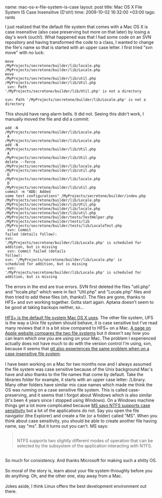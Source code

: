name: mac-os-x-file-system-is-case
layout: post
title: Mac OS X File System IS Case Insensitive (D'oh!)
time: 2009-10-02 16:32:00 +03:00
tags: rants

I just realized that the default file system that comes with a Mac OS X is case insensitive (also case preserving but more on that later) by losing a day's work (ouch!). What happened was that I had some code on an SVN repository and having transformed the code to a class, I wanted to change the file's name so that is started with an upper case letter. I first tried "svn move" with no luck:<br /><code><br />move /MyProjects/secretone/builder/lib/locale.php /MyProjects/secretone/builder/lib/Locale.php<br />move /MyProjects/secretone/builder/lib/util.php /MyProjects/secretone/builder/lib/Util.php<br />    svn: Path '/MyProjects/secretone/builder/lib/Util.php' is not a directory<br />    svn: Path '/MyProjects/secretone/builder/lib/Locale.php' is not a directory<br /></code><br />This should have rang alarm bells. It did not. Seeing this didn't work, I manually moved the file and did a commit:<br /><code><br />add -N /MyProjects/secretone/builder/lib/Locale.php<br />    A         /MyProjects/secretone/builder/lib/Locale.php<br />add -N /MyProjects/secretone/builder/lib/Util.php<br />    A         /MyProjects/secretone/builder/lib/Util.php<br />delete --force /MyProjects/secretone/builder/lib/locale.php /MyProjects/secretone/builder/lib/util.php<br />    D         /MyProjects/secretone/builder/lib/locale.php<br />    D         /MyProjects/secretone/builder/lib/util.php<br />commit -m "ADD: Added some test configurations" /MyProjects/secretone/builder/index.php /MyProjects/secretone/builder/lib/Locale.php /MyProjects/secretone/builder/lib/Util.php /MyProjects/secretone/builder/lib/locale.php /MyProjects/secretone/builder/lib/util.php /MyProjects/secretone/builder/tests/TestHelper.php /MyProjects/secretone/builder/tests/lib /MyProjects/secretone/builder/tests/lib/LocaleTest.php<br />    svn: Commit failed (details follow):<br />svn: '/MyProjects/secretone/builder/lib/Locale.php' is scheduled for addition, but is missing<br />    svn: Commit failed (details follow):<br />svn: '/MyProjects/secretone/builder/lib/Locale.php' is scheduled for addition, but is missing<br />    svn: '/MyProjects/secretone/builder/lib/Locale.php' is scheduled for addition, but is missing<br /></code><br />The errors in the end are true errors. SVN first deleted the files "util.php" and "locale.php" which were in fact "Util.php" and "Locale.php" files and then tried to add these files (oh, thanks!). The files are gone, thanks to HFS+ and svn working together. Gotta start again. Aptana doesn't seem to be good at taking backups neither, so...<br /><br /><a href="http://developer.apple.com/mac/library/documentation/MacOSX/Conceptual/BPFileSystem/Articles/Comparisons.html">HFS+ is the default file system Mac OS X uses</a>. The other file system, UFS is the way a Unix file system should behave, it is case sensitive but I've read many reviews that it is a bit slow compared to HFS+ on a Mac. <a href="http://support.apple.com/kb/HT1410">A page on Apple website compares the two file systems</a> but it doesn't say how you can learn which one you are using on your Mac. The problem I experienced actually does not have much to do with the version control I'm using, svn, because it seems that <a href="https://kerneltrap.org/mailarchive/git/2007/8/28/256085">git also experiences the same problem when on a case insensitive file system</a>.<br /><br />I have been working on a Mac for two months now and I always assumed the file system was case sensitive because of the Unix background Mac's have and also thanks to the file names that come by default. Take the libraries folder for example, it starts with an upper case letter: /Library. Many other folders have similar mix case names which made me think the OS was running on a case sensitive file system. This is called case-preserving, and it seems that I forgot about Windows which is also similar (it's been 4 years since I stopped using Windows). On a Windows machine things get a lot more complicated because <a href="http://support.microsoft.com/kb/100625">MS says NTFS supports case sensitivity</a> but a lot of the applications do not. Say you open the file navigator (the Explorer) and create a file (or a folder) called "MS". When you think about case sensitivity, you should be able to create another file having name, say "ms". But it turns out you can't.  MS says:<br /><blockquote><br />NTFS supports two slightly different modes of operation that can be selected by the subsystem of the application interacting with NTFS.<br /></blockquote><br />So much for consistency. And thanks Microsoft for making such a shitty OS.<br /><br />So moral of the story is, learn about your file system throughly before you do anything. Oh, and the other one, stay away from a Mac. <br /><br />Jokes aside, I think Linux offers the best development environment out there.
